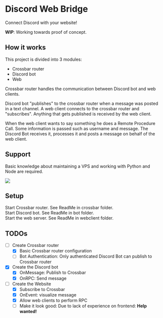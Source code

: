 # Discord Web Bridge

Connect Discord with your website!

**WIP**: Working towards proof of concept.

## How it works

This project is divided into 3 modules:
- Crossbar router
- Discord bot
- Web

Crossbar router handles the communication between Discord bot and web clients.

Discord bot "publishes" to the crossbar router when a message was posted in a text channel. A web client connects to the crossbar router and "subscribes". Anything that gets published is received by the web client.

When the web client wants to say something he does a Remote Procedure Call. Some information is passed such as username and message. The Discord Bot receives it, processes it and posts a message on behalf of the web client.

## Support

Basic knowledge about maintaining a VPS and working with Python and Node are required.

[![](https://discordapp.com/api/guilds/295528852518731786/embed.png?style=banner2)](https://discord.gg/ZVQywBg)

## Setup

Start Crossbar router. See ReadMe in crossbar folder.  
Start Discord bot. See ReadMe in bot folder.  
Start the web server. See ReadMe in webclient folder.

## TODOs

- [ ] Create Crossbar router
  - [x] Basic Crossbar router configuration
  - [ ] Bot Authentication: Only authenticated Discord Bot can publish to Crossbar router
- [x] Create the Discord bot
  - [x] OnMessage: Publish to Crossbar
  - [x] OnRPC: Send message
- [ ] Create the Website
  - [x] Subscribe to Crossbar
  - [x] OnEvent: visualize message
  - [x] Allow web clients to perform RPC
  - [ ] Make it look good: Due to lack of experience on frontend: **Help wanted!**